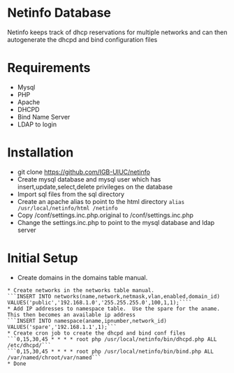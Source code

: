 # Netinfo Database

Netinfo keeps track of dhcp reservations for multiple networks and can then autogenerate the dhcpd and bind configuration files

# Requirements
* Mysql
* PHP
* Apache
* DHCPD
* Bind Name Server
* LDAP to login

# Installation
* git clone https://github.com/IGB-UIUC/netinfo
* Create mysql database and mysql user which has insert,update,select,delete privileges on the database
* Import sql files from the sql directory
* Create an apache alias to point to the html directory
```alias /usr/local/netinfo/html /netinfo```
* Copy /conf/settings.inc.php.original to /conf/settings.inc.php
* Change the settings.inc.php to point to the mysql database and ldap server

# Initial Setup
* Create domains in the domains table manual.
```INSERT INTO domains(name,alt_names,serial) VALUES('example.com','example.net',1);
* Create networks in the networks table manual.
```INSERT INTO networks(name,network,netmask,vlan,enabled,domain_id) VALUES('public','192.168.1.0','255.255.255.0',100,1,1);````
* Add IP addresses to namespace table.  Use the spare for the aname.  This then becomes an available ip address
```INSERT INTO namespace(aname,ipnumber,network_id) VALUES('spare','192.168.1.1',1);```
* Create cron job to create the dhcpd and bind conf files
```0,15,30,45 * * * * root php /usr/local/netinfo/bin/dhcpd.php ALL /etc/dhcpd/```
```0,15,30,45 * * * * root php /usr/local/netinfo/bin/bind.php ALL /var/named/chroot/var/named```
* Done


